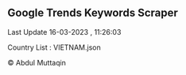 

## Google Trends Keywords Scraper 
 
Last Update 16-03-2023 , 11:26:03

Country List :
VIETNAM.json



© Abdul Muttaqin 
